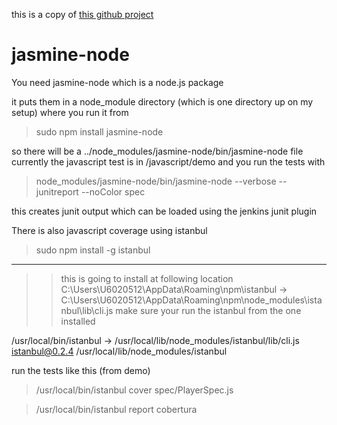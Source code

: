 this is a copy of [this github project](https://github.com/JeremyMarshall/jasmine-node)

jasmine-node
============

You  need jasmine-node which is a node.js package

it puts them in a node_module directory (which is one directory up on my setup) where you run it from

>sudo npm install jasmine-node

so there will be a ../node_modules/jasmine-node/bin/jasmine-node file
currently the javascript test is in <src>/javascript/demo
and you run the tests with

>node_modules/jasmine-node/bin/jasmine-node --verbose --junitreport --noColor  spec

this creates junit output which can be loaded using the jenkins junit plugin

There is also javascript coverage using istanbul

>sudo npm install -g istanbul


-----
>> this is going to install at following location 
>>C:\Users\U6020512\AppData\Roaming\npm\istanbul -> C:\Users\U6020512\AppData\Roaming\npm\node_modules\istanbul\lib\cli.js
make sure your run the istanbul from the one installed

/usr/local/bin/istanbul -> /usr/local/lib/node_modules/istanbul/lib/cli.js
istanbul@0.2.4 /usr/local/lib/node_modules/istanbul


run the tests like this (from demo)

>/usr/local/bin/istanbul cover spec/PlayerSpec.js

>/usr/local/bin/istanbul report cobertura

